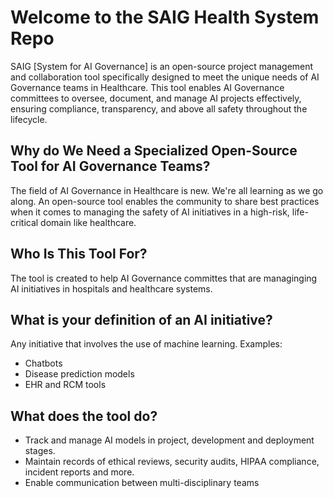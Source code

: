 # Welcome to the SAIG Health System Repo

SAIG [System for AI Governance] is an open-source project management and collaboration tool specifically designed to meet the unique needs of AI Governance teams in Healthcare. This tool enables AI Governance committees to oversee, document, and manage AI projects effectively, ensuring compliance, transparency, and above all safety throughout the lifecycle.

## Why do We Need a Specialized Open-Source Tool for AI Governance Teams?
The field of AI Governance in Healthcare is new. We're all learning as we go along. An open-source tool enables the community to share best practices when it comes to managing the safety of AI initiatives in a high-risk, life-critical domain like healthcare. 

## Who Is This Tool For?
The tool is created to help AI Governance committes that are managinging AI initiatives in hospitals and healthcare systems.
   
## What is your definition of an AI initiative?
Any initiative that involves the use of machine learning. Examples:
- Chatbots
- Disease prediction models
- EHR and RCM tools

## What does the tool do?

- Track and manage AI models in project, development and deployment stages.
- Maintain records of ethical reviews, security audits, HIPAA compliance, incident reports and more.
- Enable communication between multi-disciplinary teams



